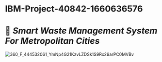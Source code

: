 # IBM-Project-40842-1660636576
<p align="center">

# :articulated_lorry: *Smart Waste Management System For Metropolitan Cities*
</p>

![360_F_444532061_YmNp4G21KzvLZDSk1S9Rx29arPC0MVBv](https://user-images.githubusercontent.com/88130181/190528444-dcf1990f-477f-482f-a5eb-efbb716a7c87.jpg)

